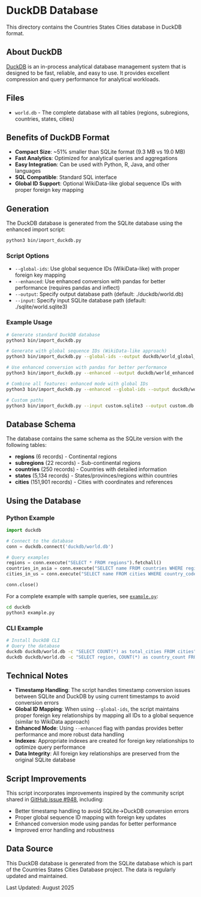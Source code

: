 # DuckDB Database

This directory contains the Countries States Cities database in DuckDB format.

## About DuckDB

[DuckDB](https://duckdb.org/) is an in-process analytical database management system that is designed to be fast, reliable, and easy to use. It provides excellent compression and query performance for analytical workloads.

## Files

- `world.db` - The complete database with all tables (regions, subregions, countries, states, cities)

## Benefits of DuckDB Format

- **Compact Size**: ~51% smaller than SQLite format (9.3 MB vs 19.0 MB)
- **Fast Analytics**: Optimized for analytical queries and aggregations
- **Easy Integration**: Can be used with Python, R, Java, and other languages
- **SQL Compatible**: Standard SQL interface
- **Global ID Support**: Optional WikiData-like global sequence IDs with proper foreign key mapping

## Generation

The DuckDB database is generated from the SQLite database using the enhanced import script:

```bash
python3 bin/import_duckdb.py
```

### Script Options

- `--global-ids`: Use global sequence IDs (WikiData-like) with proper foreign key mapping
- `--enhanced`: Use enhanced conversion with pandas for better performance (requires pandas and inflect)
- `--output`: Specify output database path (default: ./duckdb/world.db)
- `--input`: Specify input SQLite database path (default: ./sqlite/world.sqlite3)

### Example Usage

```bash
# Generate standard DuckDB database
python3 bin/import_duckdb.py

# Generate with global sequence IDs (WikiData-like approach)
python3 bin/import_duckdb.py --global-ids --output duckdb/world_global_ids.db

# Use enhanced conversion with pandas for better performance
python3 bin/import_duckdb.py --enhanced --output duckdb/world_enhanced.db

# Combine all features: enhanced mode with global IDs
python3 bin/import_duckdb.py --enhanced --global-ids --output duckdb/world_full.db

# Custom paths
python3 bin/import_duckdb.py --input custom.sqlite3 --output custom.db
```

## Database Schema

The database contains the same schema as the SQLite version with the following tables:

- **regions** (6 records) - Continental regions
- **subregions** (22 records) - Sub-continental regions  
- **countries** (250 records) - Countries with detailed information
- **states** (5,134 records) - States/provinces/regions within countries
- **cities** (151,901 records) - Cities with coordinates and references

## Using the Database

### Python Example

```python
import duckdb

# Connect to the database
conn = duckdb.connect('duckdb/world.db')

# Query examples
regions = conn.execute("SELECT * FROM regions").fetchall()
countries_in_asia = conn.execute("SELECT name FROM countries WHERE region = 'Asia'").fetchall()
cities_in_us = conn.execute("SELECT name FROM cities WHERE country_code = 'US' LIMIT 10").fetchall()

conn.close()
```

For a complete example with sample queries, see [`example.py`](example.py):

```bash
cd duckdb
python3 example.py
```

### CLI Example

```bash
# Install DuckDB CLI
# Query the database
duckdb duckdb/world.db -c "SELECT COUNT(*) as total_cities FROM cities"
duckdb duckdb/world.db -c "SELECT region, COUNT(*) as country_count FROM countries GROUP BY region"
```

## Technical Notes

- **Timestamp Handling**: The script handles timestamp conversion issues between SQLite and DuckDB by using current timestamps to avoid conversion errors
- **Global ID Mapping**: When using `--global-ids`, the script maintains proper foreign key relationships by mapping all IDs to a global sequence (similar to WikiData approach)
- **Enhanced Mode**: Using `--enhanced` flag with pandas provides better performance and more robust data handling
- **Indexes**: Appropriate indexes are created for foreign key relationships to optimize query performance
- **Data Integrity**: All foreign key relationships are preserved from the original SQLite database

## Script Improvements

This script incorporates improvements inspired by the community script shared in [GitHub issue #948](https://github.com/adsharma/truth-serum/blob/main/truth/import_cities.py), including:

- Better timestamp handling to avoid SQLite→DuckDB conversion errors
- Proper global sequence ID mapping with foreign key updates
- Enhanced conversion mode using pandas for better performance
- Improved error handling and robustness

## Data Source

This DuckDB database is generated from the SQLite database which is part of the Countries States Cities Database project. The data is regularly updated and maintained.

Last Updated: August 2025